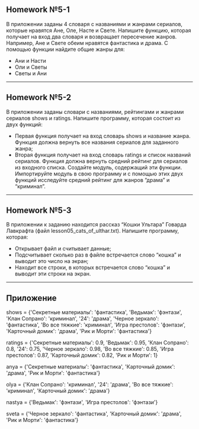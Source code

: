 ## Homework №5-1
В приложении заданы 4 словаря с названиями и жанрами сериалов, которые нравятся Ане, Оле, Насте и Свете.
Напишите функцию, которая получает на вход два словаря и возвращает пересечение жанров.
Например, Ане и Свете обеим нравятся фантастика и драма.
С помощью функции найдите общие жанры для:
- Ани и Насти
- Оли и Светы
- Светы и Ани

---

## Homework №5-2
В приложении заданы словари с названиями, рейтингами и жанрами сериалов shows и ratings. Напишите
программу, которая состоит из двух функций:
- Первая функция получает на вход словарь shows и название жанра. Функция должна вернуть все
названия сериалов для заданного жанра;
- Вторая функция получает на вход словарь ratings и список названий сериалов. Функция должна вернуть
средний рейтинг для сериалов из входного списка.
Создайте модуль, содержащий эти функции. Импортируйте модуль в свою программу и с помощью этих двух
функций исследуйте средний рейтинг для жанров “драма” и “криминал”.

---

## Homework №5-3
В приложении к заданию находится рассказ “Кошки Ультара” Говарда Лавкрафта (файл
lesson05_cats_of_ulthar.txt). Напишите программу, которая:
- Открывает файл и считывает данные;
- Подсчитывает сколько раз в файле встречается слово “кошка” и выводит это число на экран;
- Находит все строки, в которых встречается слово “кошка” и выводит эти строки на экран.

---

## Приложение
shows = {'Секретные материалы': 'фантастика', 'Ведьмак': 'фэнтази', 'Клан Сопрано': 'криминал', '24': 'драма', 'Черное зеркало': 'фантастика', 'Во все тяжкие': 'криминал', 'Игра престолов': 'фэнтази',
'Карточный домик': 'драма', 'Рик и Морти': 'фантастика'}

ratings = {'Секретные материалы': 0.9, 'Ведьмак': 0.95, 'Клан Сопрано': 0.8, '24': 0.75, 'Черное зеркало': 0.98, 'Во все тяжкие': 0.85, 'Игра престолов': 0.87, 'Карточный домик': 0.82, 'Рик и Морти': 1}

anya = {'Секретные материалы': 'фантастика', 'Карточный домик': 'драма', 'Рик и Морти': 'фантастика'}

olya = {'Клан Сопрано': 'криминал', '24': 'драма', 'Во все тяжкие': 'криминал', 'Карточный домик': 'драма'}

nastya = {'Ведьмак': 'фэнтази', 'Игра престолов': 'фэнтази'}

sveta = {'Черное зеркало': 'фантастика', 'Карточный домик': 'драма', 'Рик и Морти': 'фантастика'}